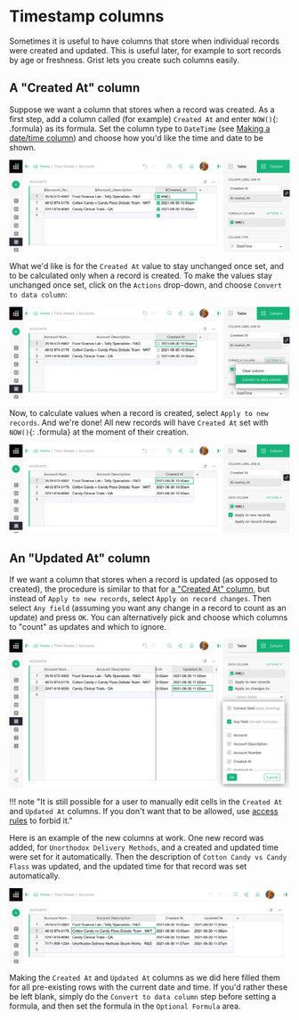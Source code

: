 Timestamp columns
===================

Sometimes it is useful to have columns that store when individual records were created
and updated.  This is useful later, for example to sort records by age or freshness.
Grist lets you create such columns easily.

A "Created At" column
------------------------

Suppose we want a column that stores when a record was created.
As a first step, add a column called (for example) `Created At` and enter `NOW()`{: .formula} as
its formula.
Set the column type to `DateTime` (see [Making a date/time column](dates.md#making-a-datetime-column))
and choose how you'd like the time and date to be shown.

![starting a Created-At column](images/formulas/formulas-created-at-start.png)

What we'd like is for the `Created At` value to stay unchanged once set, and to
be calculated only when a record is created.  To make the values stay unchanged
once set, click on the `Actions` drop-down, and choose `Convert to data column`:

![a Created-At column](images/formulas/formulas-created-at-convert.png)

Now, to calculate values when a record is created, select `Apply to new records`.
And we're done! All new records will have `Created At` set with `NOW()`{: .formula} at the
moment of their creation.

![a Created-At column](images/formulas/formulas-created-at-final.png)

An "Updated At" column
-------------------------

If we want a column that stores when a record is updated (as opposed to created),
the procedure is similar to that for [a "Created At" column](timestamps.md#a-created-at-column),
but instead of `Apply to new records`,
select `Apply on record changes`.  Then select `Any field` (assuming you want any
change in a record to count as an update) and press `OK`.  You can alternatively
pick and choose which columns to "count" as updates and which to ignore.

![an Updated-At column](images/formulas/formulas-updated-at.png)

!!! note "It is still possible for a user to manually edit cells in the `Created At` and `Updated At` columns. If you don't want that to be allowed, use [access rules](access-rules.md) to forbid it."

Here is an example of the new columns at work. One new record was added, for
`Unorthodox Delivery Methods`, and a created and updated time were set for it
automatically.   Then the description of `Cotton Candy vs Candy Flass` was updated,
and the updated time for that record was set automatically.

![Created-At and Updated-At columns in use](images/formulas/formulas-update-and-create.png)


Making the `Created At` and `Updated At` columns as we did here filled them for all
pre-existing rows with the current date and time.  If you'd
rather these be left blank, simply do the `Convert to data column` step before setting a
formula, and then set the formula in the `Optional Formula` area.


